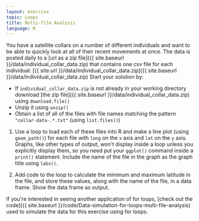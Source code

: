 ```yaml
---
layout: exercise
topic: Loops
title: Multi-file Analysis
language: R
---
```


You have a satellite collars on a number of different individuals and want to be able to quickly look at all of their recent movements at once.
The data is posted daily to a [url as a zip file]({{ site.baseurl }}/data/individual_collar_data.zip) that contains one csv file for each individual: [{{ site.url }}/data/individual_collar_data.zip]({{ site.baseurl }}/data/individual_collar_data.zip)
Start your solution by:

* If `individual_collar_data.zip` is not already in your working directory download [the zip file]({{ site.baseurl }}/data/individual_collar_data.zip) using `download.file()`
* Unzip it using `unzip()`
* Obtain a list of all of the files with file names matching the pattern `"collar-data-.*.txt"` (using `list.files()`)

1. Use a loop to load each of these files into R and make a line plot (using `geom_path()`) for each file with `long` on the `x` axis and `lat` on the `y` axis.
Graphs, like other types of output, won't display inside a loop unless you explicitly display them, so you need put your `ggplot()` command inside a `print()` statement.
Include the name of the file in the graph as the graph title using `labs()`.

2. Add code to the loop to calculate the minimum and maximum latitude in the file, and store these values, along with the name of the file, in a data frame.
Show the data frame as output.

If you're interested in seeing another application of for loops, [check out the code]({{ site.baseurl }}/code/Data-simulation-for-loops-multi-file-analysis) used to simulate the data for this exercise using for loops. 
